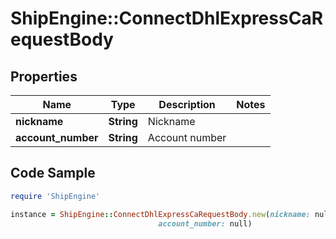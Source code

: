 # ShipEngine::ConnectDhlExpressCaRequestBody

## Properties

Name | Type | Description | Notes
------------ | ------------- | ------------- | -------------
**nickname** | **String** | Nickname | 
**account_number** | **String** | Account number | 

## Code Sample

```ruby
require 'ShipEngine'

instance = ShipEngine::ConnectDhlExpressCaRequestBody.new(nickname: null,
                                 account_number: null)
```


